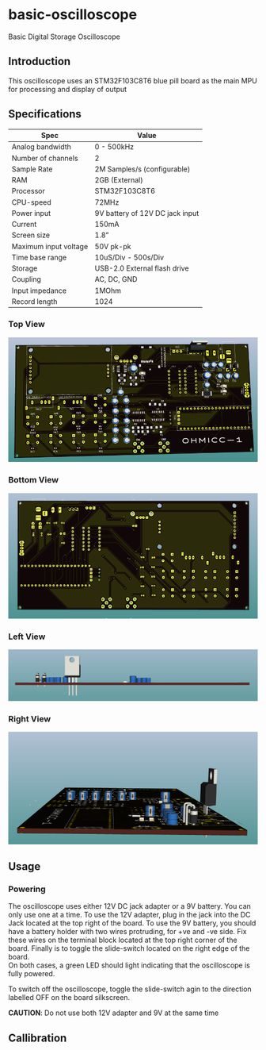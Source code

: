 # basic-oscilloscope
Basic Digital Storage Oscilloscope

## Introduction
This oscilloscope uses an STM32F103C8T6 blue pill board as the main MPU for processing and display of output

## Specifications
| Spec | Value |
| ----- | -------|
|Analog bandwidth| 0 - 500kHz|
|Number of channels| 2|
|Sample Rate| 2M Samples/s (configurable)|
|RAM| 2GB (External)|
|Processor| STM32F103C8T6|
|CPU-speed| 72MHz|
|Power input| 9V battery of 12V DC jack input|
|Current| 150mA|
|Screen size| 1.8”|
|Maximum input voltage| 50V pk-pk|
|Time base range| 10uS/Div - 500s/Div|
|Storage| USB-2.0 External flash drive|
|Coupling| AC, DC, GND|
|Input impedance| 1MOhm|
|Record length| 1024|

### Top View
![Top View](top-view.png)

### Bottom View
![Bottom View](bottom-view.png)

### Left View
![Left View](left-view.png)

### Right View
![Right View](right-view.png)

## Usage
### Powering 
The oscilloscope uses either 12V DC jack adapter or a 9V battery. You can only use one at a time. 
To use the 12V adapter, plug in the jack into the DC Jack located at the top right of the board. To use the 9V battery,
you should have a battery holder with two wires protruding, for +ve and -ve side. Fix these wires on the terminal block located at the top right corner of the board. 
Finally is to toggle the slide-switch located on the right edge of the board.  
On both cases, a green LED should light indicating that the oscilloscope is fully powered. 

To switch off the oscilloscope, toggle the slide-switch agin to the direction labelled OFF on the board silkscreen.

**CAUTION**: Do not use both 12V adapter and 9V at the same time

## Callibration






